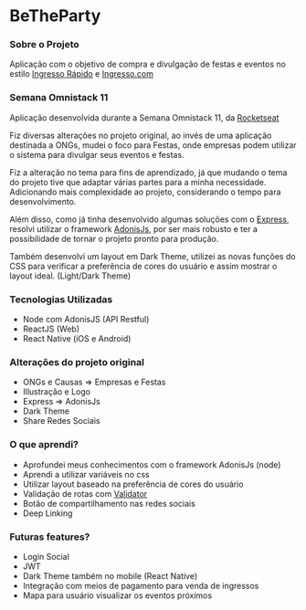 # BeTheParty

### Sobre o Projeto

Aplicação com o objetivo de compra e divulgação de festas e eventos no estilo [Ingresso Rápido](https://www.ingressorapido.com.br/home) e [Ingresso.com](https://www.ingresso.com)

### Semana Omnistack 11

Aplicação desenvolvida durante a Semana Omnistack 11, da [Rocketseat](https://github.com/Rocketseat)

Fiz diversas alterações no projeto original, ao invés de uma aplicação destinada a ONGs, 
mudei o foco para Festas, onde empresas podem utilizar o sistema para divulgar seus eventos e festas. 

Fiz a alteração no tema para fins de aprendizado, já que mudando o tema do projeto tive que adaptar várias partes para a minha necessidade.
Adicionando mais complexidade ao projeto, considerando o tempo para desenvolvimento.

Além disso, como já tinha desenvolvido algumas soluções com o [Express](https://expressjs.com/pt-br/), 
resolvi utilizar o framework [AdonisJs](https://adonisjs.com), por ser mais robusto e ter a possibilidade de tornar o projeto pronto para produção.

Também desenvolvi um layout em Dark Theme, utilizei as novas funções do CSS para verificar a preferência de cores do usuário e assim mostrar o layout ideal. (Light/Dark Theme)

### Tecnologias Utilizadas
- Node com AdonisJS (API Restful)
- ReactJS (Web)
- React Native (iOS e Android)

### Alterações do projeto original
- ONGs e Causas => Empresas e Festas
- Illustração e Logo
- Express => AdonisJs
- Dark Theme
- Share Redes Sociais

### O que aprendi?
- Aprofundei meus conhecimentos com o framework AdonisJs (node)
- Aprendi a utilizar variáveis no css
- Utilizar layout baseado na preferência de cores do usuário
- Validação de rotas com [Validator](https://adonisjs.com/docs/4.1/validator)
- Botão de compartilhamento nas redes sociais
- Deep Linking

### Futuras features?
- Login Social
- JWT
- Dark Theme também no mobile (React Native)
- Integração com meios de pagamento para venda de ingressos
- Mapa para usuário visualizar os eventos próximos
